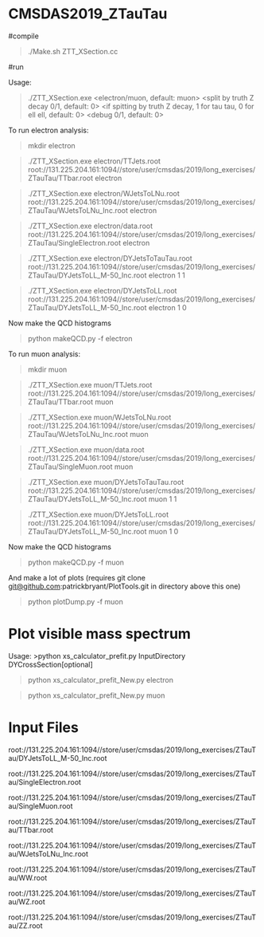 # CMSDAS2019_ZTauTau

#compile

>./Make.sh ZTT_XSection.cc

#run

Usage: 
>./ZTT_XSection.exe <outFile> <inputFile> <electron/muon, default: muon> <split by truth Z decay 0/1, default: 0> <if spitting by truth Z decay, 1 for tau tau, 0 for ell ell, default: 0> <debug 0/1, default: 0>

To run electron analysis:

>mkdir electron

>./ZTT_XSection.exe electron/TTJets.root     root://131.225.204.161:1094//store/user/cmsdas/2019/long_exercises/ZTauTau/TTbar.root electron

>./ZTT_XSection.exe electron/WJetsToLNu.root root://131.225.204.161:1094//store/user/cmsdas/2019/long_exercises/ZTauTau/WJetsToLNu_Inc.root electron

>./ZTT_XSection.exe electron/data.root   root://131.225.204.161:1094//store/user/cmsdas/2019/long_exercises/ZTauTau/SingleElectron.root electron

>./ZTT_XSection.exe electron/DYJetsToTauTau.root root://131.225.204.161:1094//store/user/cmsdas/2019/long_exercises/ZTauTau/DYJetsToLL_M-50_Inc.root electron 1 1

>./ZTT_XSection.exe electron/DYJetsToLL.root root://131.225.204.161:1094//store/user/cmsdas/2019/long_exercises/ZTauTau/DYJetsToLL_M-50_Inc.root electron 1 0

Now make the QCD histograms

>python makeQCD.py -f electron


To run muon analysis:

>mkdir muon

>./ZTT_XSection.exe muon/TTJets.root     root://131.225.204.161:1094//store/user/cmsdas/2019/long_exercises/ZTauTau/TTbar.root muon

>./ZTT_XSection.exe muon/WJetsToLNu.root root://131.225.204.161:1094//store/user/cmsdas/2019/long_exercises/ZTauTau/WJetsToLNu_Inc.root muon

>./ZTT_XSection.exe muon/data.root   root://131.225.204.161:1094//store/user/cmsdas/2019/long_exercises/ZTauTau/SingleMuon.root muon

>./ZTT_XSection.exe muon/DYJetsToTauTau.root root://131.225.204.161:1094//store/user/cmsdas/2019/long_exercises/ZTauTau/DYJetsToLL_M-50_Inc.root muon 1 1

>./ZTT_XSection.exe muon/DYJetsToLL.root root://131.225.204.161:1094//store/user/cmsdas/2019/long_exercises/ZTauTau/DYJetsToLL_M-50_Inc.root muon 1 0

Now make the QCD histograms

>python makeQCD.py -f muon

And make a lot of plots (requires git clone git@github.com:patrickbryant/PlotTools.git in directory above this one)

>python plotDump.py -f muon





# Plot visible mass spectrum

Usage: >python xs_calculator_prefit.py InputDirectory DYCrossSection[optional]

> python xs_calculator_prefit_New.py electron

> python xs_calculator_prefit_New.py muon


# Input Files

root://131.225.204.161:1094//store/user/cmsdas/2019/long_exercises/ZTauTau/DYJetsToLL_M-50_Inc.root

root://131.225.204.161:1094//store/user/cmsdas/2019/long_exercises/ZTauTau/SingleElectron.root

root://131.225.204.161:1094//store/user/cmsdas/2019/long_exercises/ZTauTau/SingleMuon.root

root://131.225.204.161:1094//store/user/cmsdas/2019/long_exercises/ZTauTau/TTbar.root

root://131.225.204.161:1094//store/user/cmsdas/2019/long_exercises/ZTauTau/WJetsToLNu_Inc.root

root://131.225.204.161:1094//store/user/cmsdas/2019/long_exercises/ZTauTau/WW.root

root://131.225.204.161:1094//store/user/cmsdas/2019/long_exercises/ZTauTau/WZ.root

root://131.225.204.161:1094//store/user/cmsdas/2019/long_exercises/ZTauTau/ZZ.root